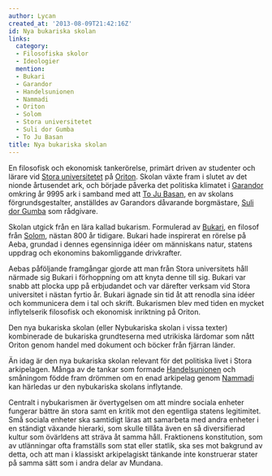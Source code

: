 ```yaml
---
author: Lycan
created_at: '2013-08-09T21:42:16Z'
id: Nya bukariska skolan
links:
  category:
  - Filosofiska skolor
  - Ideologier
  mention:
  - Bukari
  - Garandor
  - Handelsunionen
  - Nammadi
  - Oriton
  - Solom
  - Stora universitetet
  - Suli dor Gumba
  - To Ju Basan
title: Nya bukariska skolan
---
```


En filosofisk och ekonomisk tankerörelse, primärt driven av studenter och lärare vid [Stora
universitetet] på [Oriton]. Skolan växte fram i slutet av det nionde årtusendet ark, och började
påverka det politiska klimatet i [Garandor] omkring år 9995 ark i samband med att [To Ju Basan], en
av skolans förgrundsgestalter, anställdes av Garandors dåvarande borgmästare, [Suli dor Gumba] som
rådgivare.

Skolan utgick från en lära kallad bukarism. Formulerad av [Bukari], en filosof från [Solom], nästan
800 år tidigare. Bukari hade inspirerat en rörelse på Aeba, grundad i dennes egensinniga idéer om
människans natur, statens uppdrag och ekonomins bakomliggande drivkrafter.

Aebas påföljande framgångar gjorde att man från Stora universitets håll närmade sig Bukari i
förhoppning om att knyta denne till sig. Bukari var snabb att plocka upp på erbjudandet och var
därefter verksam vid Stora universitet i nästan fyrtio år. Bukari ägnade sin tid åt att renodla sina
idéer och kommunicera dem i tal och skrift. Bukarismen blev med tiden en mycket inflytelserik
filosofisk och ekonomisk inriktning på Oriton.

Den nya bukariska skolan (eller Nybukariska skolan i vissa texter) kombinerade de bukariska
grundteserna med utrikiska lärdomar som nått Oriton genom handel med dokument och böcker från
fjärran länder.

Än idag är den nya bukariska skolan relevant för det politiska livet i Stora arkipelagen. Många av
de tankar som formade [Handelsunionen] och småningom födde fram drömmen om en enad arkipelag genom
[Nammadi] kan härledas ur den nybukariska skolans inflytande.

Centralt i nybukarismen är övertygelsen om att mindre sociala enheter fungerar bättre än stora samt
en kritik mot den egentliga statens legitimitet. Små sociala enheter ska samtidigt läras att
samarbeta med andra enheter i en ständigt växande hierarki, som skulle tillåta även en så
diversifierad kultur som övärldens att sträva åt samma håll. Fraktionens konstitution, som av
utlänningar ofta framställs som stat eller statlik, ska ses mot bakgrund av detta, och att man i
klassiskt arkipelagiskt tänkande inte konstruerar stater på samma sätt som i andra delar av Mundana.

  [Stora universitetet]: Stora_universitetet
  [Oriton]: Oriton
  [Garandor]: Garandor
  [To Ju Basan]: To_Ju_Basan
  [Suli dor Gumba]: Suli_dor_Gumba
  [Bukari]: Bukari
  [Solom]: Solom
  [Handelsunionen]: Handelsunionen
  [Nammadi]: Nammadi